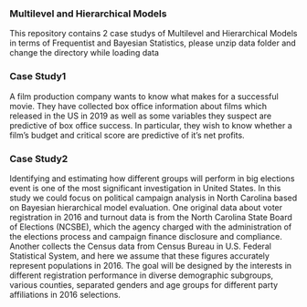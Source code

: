 ### Multilevel and Hierarchical Models
This repository contains 2 case studys of Multilevel and Hierarchical Models in terms of Frequentist and Bayesian Statistics, please unzip data folder and change the directory while loading data
### Case Study1
A film production company wants to know what makes for a successful movie. They have collected box office information about films which released in the US in 2019 as well as some variables they suspect are predictive of box office success. In particular, they wish to know whether a film’s budget and critical score are predictive of it’s net profits.

### Case Study2
Identifying and estimating how different groups will perform in big elections event is one of the most significant investigation in United States. In this study we could focus on political campaign analysis in North Carolina based on Bayesian hierarchical model evaluation. One original data about voter registration in 2016 and turnout data is from the North Carolina State Board of Elections (NCSBE), which the agency charged with the administration of the elections process and campaign finance disclosure and compliance. Another collects the Census data from Census Bureau in U.S. Federal Statistical System, and here we assume that these figures accurately represent populations in 2016. The goal will be designed by the interests in different registration performance in diverse demographic subgroups, various counties, separated genders and age groups for different party affiliations in 2016 selections.
